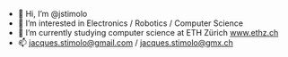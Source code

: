 - 👋 Hi, I’m @jstimolo
- 👀 I’m interested in Electronics / Robotics / Computer Science
- 🌱 I’m currently studying computer science at ETH Zürich www.ethz.ch
- 📫 jacques.stimolo@gmail.com / jacques.stimolo@gmx.ch


